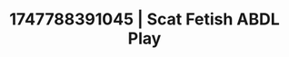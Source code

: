 ---
categories:
- Audio stimulation
- AI lover POV
- Intimate moaning
- Punk lovers
- Flushed skin
image: /assets/images/1747788391045.jpg
layout: post
seo:
  description: Featured content with artistic ABDL Play, Scat Fetish. HD images available.
  keywords: ABDL Play, Scat Fetish
  og_image: /assets/images/1747788391045.jpg
  schema_type: VisualArtwork
tags:
- '#1747788391045'
- ABDL Play
- Scat Fetish
title: 1747788391045 | Scat Fetish ABDL Play
---